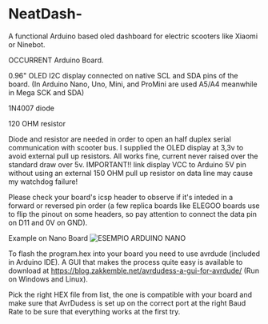 # NeatDash-
A functional Arduino based oled dashboard for electric scooters like Xiaomi or Ninebot.

OCCURRENT
Arduino Board.

0.96" OLED I2C display connected on native SCL and SDA pins of the board. (In Arduino Nano, Uno, Mini, and ProMini are used A5/A4 meanwhile in Mega SCK and SDA)

1N4007 diode

120 OHM resistor

Diode and resistor are needed in order to open an half duplex serial communication with scooter bus.
I supplied the OLED display at 3,3v to avoid external pull up resistors. All works fine, current never raised over the standard draw over 5v.
IMPORTANT!! link display VCC to Arduino 5V pin without using an external 150 OHM pull up resistor on data line may cause my watchdog failure!

Please check your board's icsp header to observe if it's inteded in a forward or reversed pin order (a few replica boards like ELEGOO boards use to flip the pinout on some headers, so pay attention to connect the data pin on D11 and 0V on GND).


Example on Nano Board
![ESEMPIO ARDUINO NANO](https://user-images.githubusercontent.com/94203549/143328929-0d165a40-1f0c-413a-a73a-e81a05570e35.jpg)

To flash the program.hex into your board you need to use avrdude (included in Arduino IDE). A GUI that makes the process quite easy is available to download at https://blog.zakkemble.net/avrdudess-a-gui-for-avrdude/ (Run on Windows and Linux).

Pick the right HEX file from list, the one is compatible with your board and make sure that AvrDudess is set up on the correct port at the right Baud Rate to be sure that everything works at the first try.
